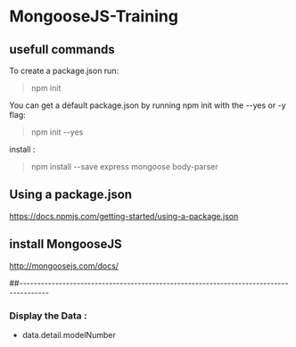 # MongooseJS-Training

## usefull commands

To create a package.json run:

> npm init

You can get a default package.json by running npm init with the --yes or -y flag:

> npm init --yes

install :

> npm install --save express mongoose body-parser

## Using a package.json

https://docs.npmjs.com/getting-started/using-a-package.json

## install MongooseJS

http://mongoosejs.com/docs/

##--------------------------------------------------------------------------------------

### Display the Data : 

- data.detail.modelNumber
